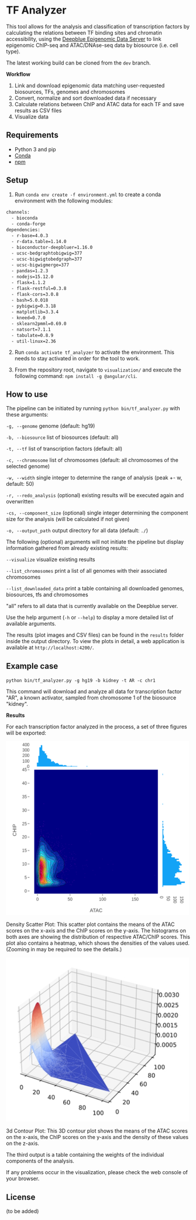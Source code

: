 # TF Analyzer

This tool allows for the analysis and classification of transcription factors by calculating the relations between TF binding sites and chromatin accessibility, using the [Deepblue Epigenomic Data Server](https://deepblue.mpi-inf.mpg.de/) to link epigenomic ChIP-seq and ATAC/DNAse-seq data by biosource (i.e. cell type).

The latest working build can be cloned from the `dev` branch.

**Workflow**

 1. Link and download epigenomic data matching user-requested biosources, TFs, genomes and chromosomes
 2. Convert, normalize and sort downloaded data if necessary
 3. Calculate relations between ChIP and ATAC data for each TF and save results as CSV files
 4. Visualize data
 
## Requirements

 - Python 3 and pip
 - [Conda](https://docs.conda.io/projects/conda/en/latest/index.html)
 - [npm](https://www.npmjs.com/)
 
## Setup
1. Run `conda env create -f environment.yml` to create a conda environment with the following modules:
```
channels:
  - bioconda
  - conda-forge
dependencies:
  - r-base=4.0.3
  - r-data.table=1.14.0
  - bioconductor-deepbluer=1.16.0
  - ucsc-bedgraphtobigwig=377
  - ucsc-bigwigtobedgraph=377
  - ucsc-bigwigmerge=377
  - pandas=1.2.3
  - nodejs=15.12.0
  - flask=1.1.2
  - flask-restful=0.3.8
  - flask-cors=3.0.8
  - bash=5.0.018
  - pybigwig=0.3.18
  - matplotlib=3.3.4
  - kneed=0.7.0
  - sklearn2pmml=0.69.0
  - natsort=7.1.1
  - tabulate=0.8.9
  - util-linux=2.36
```

2. Run `conda activate tf_analyzer` to activate the environment. This needs to stay activated in order for the tool to work.

3. From the repository root, navigate to `visualization/` and execute the following command: `npm install -g @angular/cli`.

## How to use
The pipeline can be initiated by running `python bin/tf_analyzer.py` with these arguments:

`-g, --genome` genome (default: hg19)

`-b, --biosource` list of biosources (default: all)

`-t, --tf` list of transcription factors (default: all)

`-c, --chromosome` list of chromosomes (default: all chromosomes of the selected genome)

`-w, --width` single integer to determine the range of analysis (peak +- w, default: 50)

`-r, --redo_analysis` (optional) existing results will be executed again and overwritten

`-cs, --component_size` (optional) single integer determining the component size for the analysis (will be calculated if not given)

`-o, --output_path` output directory for all data (default: `./`)

The following (optional) arguments will not initiate the pipeline but display information gathered from already existing results:

`--visualize` visualize existing results

`--list_chromosomes` print a list of all genomes with their associated chromosomes

`--list_downloaded_data` print a table containing all downloaded genomes, biosources, tfs and chromosomes

"all" refers to all data that is currently available on the Deepblue server.

Use the help argument (`-h` or `--help`) to display a more detailed list of available arguments.

The results (plot images and CSV files) can be found in the `results` folder inside the output directory. To view the plots in detail, a web application is available at `http://localhost:4200/`.
 
## Example case
`python bin/tf_analyzer.py -g hg19 -b kidney -t AR -c chr1`

This command will download and analyze all data for transcription factor "AR", a known activator, sampled from chromosome 1 of the biosource "kidney".

**Results**

For each transcription factor analyzed in the process, a set of three figures will be exported:

<img src="docs/img/rela1.png" width="500">

Density Scatter Plot: This scatter plot contains the means of the ATAC scores on the x-axis and the ChIP scores on the y-axis. The histograms on both axes are showing the distribution of respective ATAC/ChIP scores. This plot also contains a heatmap, which shows the densities of the values used. (Zooming in may be required to see the details.)

<img src="docs/img/rela4.png" width="500">

3d Contour Plot: This 3D contour plot shows the means of the ATAC scores on the x-axis, the ChIP scores on the y-axis and the density of these values on the z-axis.

The third output is a table containing the weights of the individual components of the analysis.

If any problems occur in the visualization, please check the web console of your browser.

## License
(to be added)

